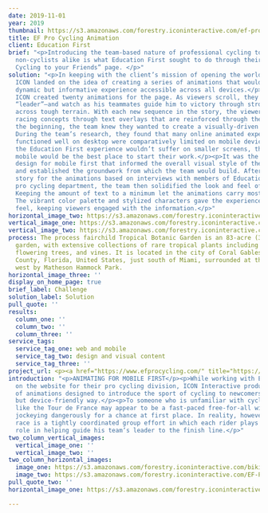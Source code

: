 ```yaml
---
date: 2019-11-01
year: 2019
thumbnail: https://s3.amazonaws.com/forestry.iconinteractive.com/ef-pro2x.jpg
title: EF Pro Cycling Animation
client: Education First
brief: "<p>Introducing the team-based nature of professional cycling to newbies and
  non-cyclists alike is what Education First sought to do through their “How to Explain
  Cycling to your Friends” page. </p>"
solution: "<p>In keeping with the client’s mission of opening the world through education,
  ICON landed on the idea of creating a series of animations that would provide a
  dynamic but informative experience accessible across all devices.</p><p>In total,
  ICON created twenty animations for the page. As viewers scroll, they follow a cyclist—the
  “leader”—and watch as his teammates guide him to victory through strong winds and
  across tough terrain. With each new sequence in the story, the viewer learns key
  racing concepts through text overlays that are reinforced through the animations.</p><p>From
  the beginning, the team knew they wanted to create a visually-driven narrative.
  During the team’s research, they found that many online animated experiences that
  functioned well on desktop were comparatively limited on mobile devices. To ensure
  the Education First experience wouldn’t suffer on smaller screens, the team decided
  mobile would be the best place to start their work.</p><p>It was the decision to
  design for mobile first that informed the overall visual style of the animations
  and established the groundwork from which the team would build. After drafting the
  story for the animations based on interviews with members of Education First’s own
  pro cycling department, the team then solidified the look and feel of the visuals.
  Keeping the amount of text to a minimum let the animations carry most of the story.
  The vibrant color palette and stylized characters gave the experience a lighthearted
  feel, keeping viewers engaged with the information.</p>"
horizontal_image_two: https://s3.amazonaws.com/forestry.iconinteractive.com/ef-01.gif
vertical_image_one: https://s3.amazonaws.com/forestry.iconinteractive.com/vert-1.jpg
vertical_image_two: https://s3.amazonaws.com/forestry.iconinteractive.com/vert-2.jpg
process: The process fairchild Tropical Botanic Garden is an 83-acre (34 ha) botanic
  garden, with extensive collections of rare tropical plants including palms, cycads,
  flowering trees, and vines. It is located in the city of Coral Gables, Miami-Dade
  County, Florida, United States, just south of Miami, surrounded at the south and
  west by Matheson Hammock Park.
horizontal_image_three: ''
display_on_home_page: true
brief_label: Challenge
solution_label: Solution
pull_quote: ''
results:
  column_one: ''
  column_two: ''
  column_three: ''
service_tags:
  service_tag_one: web and mobile
  service_tag_two: design and visual content
  service_tag_three: ''
project_url: <p><a href="https://www.efprocycling.com/" title="https://www.efprocycling.com/">https://www.efprocycling.com/</a></p>
introduction: "<p>ANIMATING FOR MOBILE FIRST</p><p>While working with Education First
  on the website for their pro cycling division, ICON Interactive produced a series
  of animations designed to introduce the sport of cycling to newcomers in a dynamic
  but device-friendly way.</p><p>To someone who is unfamiliar with cycling, an event
  like the Tour de France may appear to be a fast-paced free-for-all with every rider
  jockeying dangerously for a chance at first place. In reality, however, a bicycle
  race is a tightly coordinated group effort in which each rider plays a strategic
  role in helping guide his team’s leader to the finish line.</p>"
two_column_vertical_images:
  vertical_image_one: ''
  vertical_image_two: ''
two_column_horizontal_images:
  image_one: https://s3.amazonaws.com/forestry.iconinteractive.com/biking2.jpg
  image_two: https://s3.amazonaws.com/forestry.iconinteractive.com/EF-Pro-Cycling-Mockup-1200x675.jpg
pull_quote_two: ''
horizontal_image_one: https://s3.amazonaws.com/forestry.iconinteractive.com/ef-pro2x.jpg

---
```

